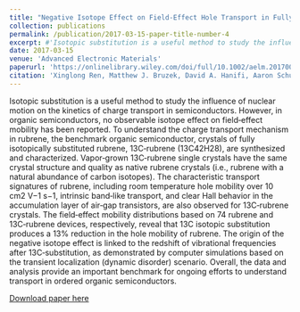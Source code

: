 ```yaml
---
title: "Negative Isotope Effect on Field‐Effect Hole Transport in Fully Substituted 13C‐Rubrene"
collection: publications
permalink: /publication/2017-03-15-paper-title-number-4
excerpt: #'Isotopic substitution is a useful method to study the influence of nuclear motion on the kinetics of charge transport in semiconductors. However, in organic semiconductors, no observable isotope effect on field‐effect mobility has been reported. To understand the charge transport mechanism in rubrene, the benchmark organic semiconductor, crystals of fully isotopically substituted rubrene, 13C‐rubrene (13C42H28), are synthesized and characterized. Vapor‐grown 13C‐rubrene single crystals have the same crystal structure and quality as native rubrene crystals (i.e., rubrene with a natural abundance of carbon isotopes). The characteristic transport signatures of rubrene, including room temperature hole mobility over 10 cm2 V−1 s−1, intrinsic band‐like transport, and clear Hall behavior in the accumulation layer of air‐gap transistors, are also observed for 13C‐rubrene crystals. The field‐effect mobility distributions based on 74 rubrene and 13C‐rubrene devices, respectively, reveal that 13C isotopic substitution produces a 13% reduction in the hole mobility of rubrene. The origin of the negative isotope effect is linked to the redshift of vibrational frequencies after 13C‐substitution, as demonstrated by computer simulations based on the transient localization (dynamic disorder) scenario. Overall, the data and analysis provide an important benchmark for ongoing efforts to understand transport in ordered organic semiconductors.'
date: 2017-03-15
venue: 'Advanced Electronic Materials'
paperurl: 'https://onlinelibrary.wiley.com/doi/full/10.1002/aelm.201700018'
citation: 'Xinglong Ren, Matthew J. Bruzek, David A. Hanifi, Aaron Schulzetenberg, Yanfei Wu, Chang‐Hyun Kim, Zhuoran Zhang, James E. Johns, Alberto Salleo, Simone Fratini, Alessandro Troisi, Christopher J. Douglas, C. Daniel Frisbie&quot;Negative Isotope Effect on Field‐Effect Hole Transport in Fully Substituted 13C‐Rubrene&quot; <i>Adv. Electron. Mater.</i> <strong>2017</strong>, <i>3</i>, 1700018.'
---
```


Isotopic substitution is a useful method to study the influence of nuclear motion on the kinetics of charge transport in semiconductors. However, in organic semiconductors, no observable isotope effect on field‐effect mobility has been reported. To understand the charge transport mechanism in rubrene, the benchmark organic semiconductor, crystals of fully isotopically substituted rubrene, 13C‐rubrene (13C42H28), are synthesized and characterized. Vapor‐grown 13C‐rubrene single crystals have the same crystal structure and quality as native rubrene crystals (i.e., rubrene with a natural abundance of carbon isotopes). The characteristic transport signatures of rubrene, including room temperature hole mobility over 10 cm2 V−1 s−1, intrinsic band‐like transport, and clear Hall behavior in the accumulation layer of air‐gap transistors, are also observed for 13C‐rubrene crystals. The field‐effect mobility distributions based on 74 rubrene and 13C‐rubrene devices, respectively, reveal that 13C isotopic substitution produces a 13% reduction in the hole mobility of rubrene. The origin of the negative isotope effect is linked to the redshift of vibrational frequencies after 13C‐substitution, as demonstrated by computer simulations based on the transient localization (dynamic disorder) scenario. Overall, the data and analysis provide an important benchmark for ongoing efforts to understand transport in ordered organic semiconductors.


[Download paper here](https://zhuoranzhang-ryan.github.io/website/files/paper4.pdf)
